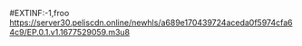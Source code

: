 #EXTINF:-1,froo
https://server30.peliscdn.online/newhls/a689e170439724aceda0f5974cfa64c9/EP.0.1.v1.1677529059.m3u8
